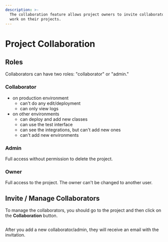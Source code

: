 ```yaml
---
description: >-
  The collaboration feature allows project owners to invite collaborators to
  work on their projects.
---
```


# Project Collaboration

## Roles

Collaborators can have two roles: "collaborator" or "admin."

### Collaborator

- on production environment
  - can't do any edit/deployment
  - can only view logs
- on other environments
  - can deploy and add new classes
  - can use the test interface
  - can see the integrations, but can't add new ones
  - can't add new environments

### Admin

Full access without permission to delete the project.

### Owner

Full access to the project. The owner can't be changed to another user.

## Invite / Manage Collaborators

To manage the collaborators, you should go to the project and then click on the **Collaboration** button.

<figure><img src="../.gitbook/assets/Screenshot 2023-12-13 at 13.05.38.png" alt=""/><figcaption></figcaption></figure>

After you add a new collaborator/admin, they will receive an email with the invitation.
